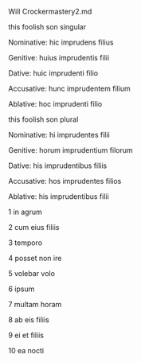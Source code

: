Will Crockermastery2.md 


this foolish son  singular 

Nominative: hic imprudens filius

Genitive:	huius imprudentis filii

Dative:	huic imprudenti filio

Accusative: hunc imprudentem filium

Ablative: hoc imprudenti filio


this foolish son  plural

Nominative: hi imprudentes filii

Genitive: horum imprudentium filorum

Dative: his imprudentibus filiis

Accusative:	hos imprudentes filios

Ablative: his imprudentibus filii

1 in agrum

2 cum eius filiis

3 temporo

4 posset non ire

5 volebar volo

6 ipsum

7 multam horam 

8 ab eis filiis

9 ei et filiis

10 ea nocti

